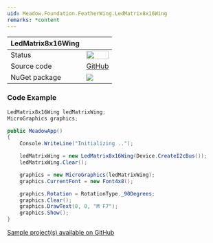 ```yaml
---
uid: Meadow.Foundation.FeatherWing.LedMatrix8x16Wing
remarks: *content
---
```


| LedMatrix8x16Wing | |
|--------|--------|
| Status | <img src="https://img.shields.io/badge/Working-brightgreen" style="width: auto; height: -webkit-fill-available;" /> |
| Source code | [GitHub](https://github.com/WildernessLabs/Meadow.Foundation.FeatherWing/tree/main/Source/LedMatrix8x16Wing) |
| NuGet package | <a href="https://www.nuget.org/packages/Meadow.Foundation.FeatherWing.LedMatrix8x16Wing/" target="_blank"><img src="https://img.shields.io/nuget/v/Meadow.Foundation.FeatherWing.LedMatrix8x16Wing.svg?label=Meadow.Foundation.FeatherWing.LedMatrix8x16Wing" /></a> |

### Code Example

```csharp
LedMatrix8x16Wing ledMatrixWing;
MicroGraphics graphics;

public MeadowApp()
{
    Console.WriteLine("Initializing ..");

    ledMatrixWing = new LedMatrix8x16Wing(Device.CreateI2cBus());
    ledMatrixWing.Clear();

    graphics = new MicroGraphics(ledMatrixWing);
    graphics.CurrentFont = new Font4x8();

    graphics.Rotation = RotationType._90Degrees;
    graphics.Clear();
    graphics.DrawText(0, 0, "M F7");
    graphics.Show();
}

```

[Sample project(s) available on GitHub](https://github.com/WildernessLabs/Meadow.Foundation.FeatherWing/tree/main/Source/LedMatrix8x16Wing)

